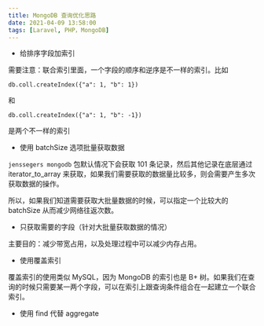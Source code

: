 ```yaml
---
title: MongoDB 查询优化思路
date: 2021-04-09 13:58:00
tags: [Laravel, PHP，MongoDB]
---
```


* 给排序字段加索引

需要注意：联合索引里面，一个字段的顺序和逆序是不一样的索引。比如

```
db.coll.createIndex({"a": 1, "b": 1})
```

和

```
db.coll.createIndex({"a": 1, "b": -1})
```

是两个不一样的索引


* 使用 batchSize 选项批量获取数据

`jenssegers mongodb` 包默认情况下会获取 101 条记录，然后其他记录在底层通过 iterator_to_array 来获取，如果我们需要获取的数据量比较多，则会需要产生多次获取数据的操作。

所以，如果我们知道需要获取大批量数据的时候，可以指定一个比较大的 batchSize 从而减少网络往返次数。


* 只获取需要的字段（针对大批量获取数据的情况）

主要目的：减少带宽占用，以及处理过程中可以减少内存占用。


* 使用覆盖索引

覆盖索引的使用类似 MySQL，因为 MongoDB 的索引也是 B+ 树。如果我们在查询的时候只需要某一两个字段，可以在索引上跟查询条件组合在一起建立一个联合索引。


* 使用 find 代替 aggregate

